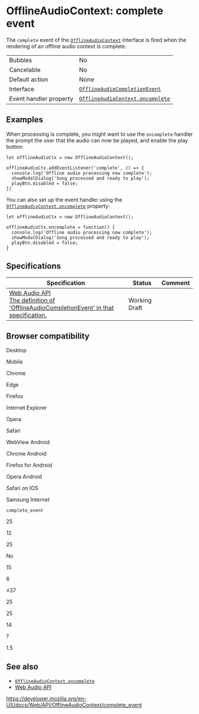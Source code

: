 # OfflineAudioContext: complete event

The `complete` event of the [`OfflineAudioContext`](../offlineaudiocontext) interface is fired when the rendering of an offline audio context is complete.

<table><tbody><tr class="odd"><td>Bubbles</td><td>No</td></tr><tr class="even"><td>Cancelable</td><td>No</td></tr><tr class="odd"><td>Default action</td><td>None</td></tr><tr class="even"><td>Interface</td><td><a href="../offlineaudiocompletionevent"><code>OfflineAudioCompletionEvent</code></a></td></tr><tr class="odd"><td>Event handler property</td><td><a href="oncomplete"><code>OfflineAudioContext.oncomplete</code></a></td></tr></tbody></table>

## Examples

When processing is complete, you might want to use the `oncomplete` handler the prompt the user that the audio can now be played, and enable the play button:

    let offlineAudioCtx = new OfflineAudioContext();

    offlineAudioCtx.addEventListener('complete', () => {
      console.log('Offline audio processing now complete');
      showModalDialog('Song processed and ready to play');
      playBtn.disabled = false;
    })

You can also set up the event handler using the [`OfflineAudioContext.oncomplete`](oncomplete) property:

    let offlineAudioCtx = new OfflineAudioContext();

    offlineAudioCtx.oncomplete = function() {
      console.log('Offline audio processing now complete');
      showModalDialog('Song processed and ready to play');
      playBtn.disabled = false;
    }

## Specifications

<table><thead><tr class="header"><th>Specification</th><th>Status</th><th>Comment</th></tr></thead><tbody><tr class="odd"><td><a href="https://webaudio.github.io/web-audio-api/#OfflineAudioCompletionEvent">Web Audio API<br />
<span class="small">The definition of 'OfflineAudioCompletionEvent' in that specification.</span></a></td><td><span class="spec-wd">Working Draft</span></td><td></td></tr></tbody></table>

## Browser compatibility

Desktop

Mobile

Chrome

Edge

Firefox

Internet Explorer

Opera

Safari

WebView Android

Chrome Android

Firefox for Android

Opera Android

Safari on IOS

Samsung Internet

`complete_event`

25

12

25

No

15

6

≤37

25

25

14

?

1.5

## See also

- [`OfflineAudioContext.oncomplete`](oncomplete)
- [Web Audio API](../web_audio_api)

<a href="https://developer.mozilla.org/en-US/docs/Web/API/OfflineAudioContext/complete_event" class="_attribution-link">https://developer.mozilla.org/en-US/docs/Web/API/OfflineAudioContext/complete_event</a>
